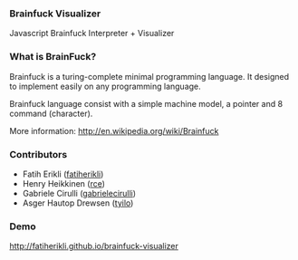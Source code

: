 ### Brainfuck Visualizer

Javascript Brainfuck Interpreter + Visualizer

### What is BrainFuck?

Brainfuck is a turing-complete minimal programming language. It designed to
 implement easily on any programming language.

Brainfuck language consist with a simple machine model, a pointer and 8
command (character).

More information:
<http://en.wikipedia.org/wiki/Brainfuck>

### Contributors

- Fatih Erikli ([fatiherikli](http://github.com/fatiherikli))
- Henry Heikkinen ([rce](https://github.com/rce))
- Gabriele Cirulli ([gabrielecirulli](https://github.com/gabrielecirulli))
- Asger Hautop Drewsen ([tyilo](https://github.com/Tyilo))

### Demo
<http://fatiherikli.github.io/brainfuck-visualizer>

